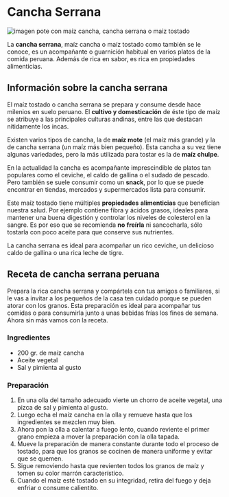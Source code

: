 # Cancha Serrana

![imagen pote con maiz cancha, cancha serrana o maiz tostado](https://jameaperu.com/wp-content/uploads/2018/09/maiz-cancha-serrana_700x465.jpg)

La **cancha serrana**, maíz cancha o maíz tostado como también se le conoce, es un acompañante o guarnición habitual en varios platos de la comida peruana. Además de rica en sabor, es rica en propiedades alimenticias. 

## Información sobre la cancha serrana

El maíz tostado o cancha serrana se prepara y consume desde hace milenios en suelo peruano. El **cultivo y domesticación** de éste tipo de maíz se atribuye a las principales culturas andinas, entre las que destacan nítidamente los incas.

Existen varios tipos de cancha, la de **maíz mote** (el maíz más grande) y la de cancha serrana (un maíz más bien pequeño). Esta cancha a su vez tiene algunas variedades, pero la más utilizada para tostar es la de **maíz chulpe**.

En la actualidad la cancha es acompañante imprescindible de platos tan populares como el ceviche, el caldo de gallina o el sudado de pescado. Pero también se suele consumir como un **snack**, por lo que se puede encontrar en tiendas, mercados y supermercados lista para consumir.

Este maíz tostado tiene múltiples **propiedades** **alimenticias** que benefician nuestra salud. Por ejemplo contiene fibra y ácidos grasos, ideales para mantener una buena digestión y controlar los niveles de colesterol en la sangre. Es por eso que se recomienda **no** **freírla** ni sancocharla, sólo tostarla con poco aceite para que conserve sus nutrientes.

La cancha serrana es ideal para acompañar un rico ceviche, un delicioso caldo de gallina o una rica leche de tigre.


## Receta de cancha serrana peruana

Prepara la rica cancha serrana y compártela con tus amigos o familiares, si le vas a invitar a los pequeños de la casa ten cuidado porque se pueden atorar con los granos. Esta preparación es ideal para acompañar tus comidas o para consumirla junto a unas bebidas frías los fines de semana. Ahora sin más vamos con la receta.


### Ingredientes

-   200 gr. de maíz cancha
-   Aceite vegetal
-   Sal y pimienta al gusto

### Preparación

1.  En una olla del tamaño adecuado vierte un chorro de aceite vegetal, una pizca de sal y pimienta al gusto.
2.  Luego echa el maíz cancha en la olla y remueve hasta que los ingredientes se mezclen muy bien.
3.  Ahora pon la olla a calentar a fuego lento, cuando reviente el primer grano empieza a mover la preparación con la olla tapada.
4.  Mueve la preparación de manera constante durante todo el proceso de tostado, para que los granos se cocinen de manera uniforme y evitar que se quemen.
5.  Sigue removiendo hasta que revienten todos los granos de maíz y tomen su color marrón característico.
6.  Cuando el maíz esté tostado en su integridad, retira del fuego y deja enfriar o consume calientito.